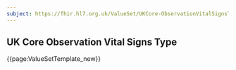 ```yaml
---
subject: https://fhir.hl7.org.uk/ValueSet/UKCore-ObservationVitalSignsType
---
```

## UK Core Observation Vital Signs Type 

{{page:ValueSetTemplate_new}}